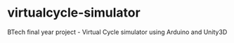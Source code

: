 # virtualcycle-simulator
BTech final year project - Virtual Cycle simulator using Arduino and Unity3D
